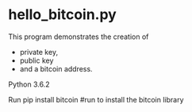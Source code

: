# hello_bitcoin.py

This program demonstrates the creation of
- private key,
- public key
- and a bitcoin address.

Python 3.6.2

Run pip install bitcoin
#run to install the bitcoin library
